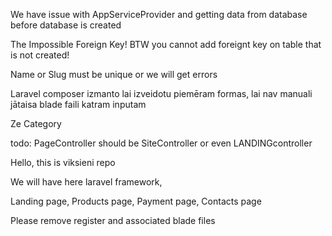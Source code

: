 We have issue with AppServiceProvider and getting data from database before database is created

The Impossible Foreign Key!
BTW you cannot add foreignt key on table that is not created!

Name or Slug must be unique or we will get errors

Laravel composer izmanto lai izveidotu piemēram formas, lai nav manuali jātaisa blade faili katram inputam

Ze Category

todo:
PageController should be SiteController or even LANDINGcontroller

Hello, this is viksieni repo

We will have here laravel framework,

Landing page,
Products page,
Payment page,
Contacts page

Please remove register and associated blade files